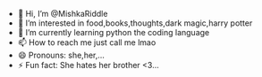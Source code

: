 - 👋 Hi, I’m @MishkaRiddle
- 👀 I’m interested in food,books,thoughts,dark magic,harry potter
- 🌱 I’m currently learning  python the coding language
- 📫 How to reach me just call me lmao
- 😄 Pronouns: she,her,...
- ⚡ Fun fact: She hates her brother <3...

<!---
MishkaRiddle/MishkaRiddle is a ✨ special ✨ repository because its `README.md` (this file) appears on your GitHub profile.
You can click the Preview link to take a look at your changes.
--->
